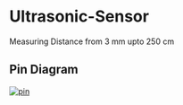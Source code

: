 # Ultrasonic-Sensor
Measuring Distance from 3 mm upto 250 cm

## Pin Diagram
[![pin](https://microcontrollerslab.com/wp-content/uploads/2014/12/HC-SR04-ultrasonic-sensor-interfacing-with-Arduino-connection-diagram.png)](https://github.com/imvickykumar999/Ultrasonic-Sensor/blob/8d56ade6393f0d173fa2517b918ce6c702039a98/ultrasonic/ultrasonic.ino#L29)
